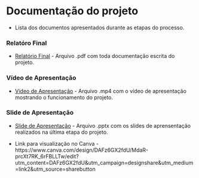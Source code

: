 # Documentação do projeto

- <p>Lista dos documentos apresentados durante as etapas do processo.</p>

<!-- Liste os documentos disponibilizados nesta pasta com uma breve descrição do conteúdo de cada um deles. -->

### Relatóro Final
- [Relatório Final](./relatorio-final.pdf) - Arquivo .pdf com toda documentação escrita do projeto.

### Vídeo de Apresentação
- [Vídeo de Apresentação](./relatorio-final.pdf) - Arquivo .mp4 com o vídeo de apresentação mostrando o funcionamento do projeto.

### Slide de Apresentação
- [Slide de Apresentação](./relatorio-final.pdf) - Arquivo .pptx com os slides de aprensentação realizados na última etapa do projeto.
- <p>Link para visualização no Canva - https://www.canva.com/design/DAFz6GX2fdU/MdaR-prcXt7RK_6rFBLLTw/edit?utm_content=DAFz6GX2fdU&utm_campaign=designshare&utm_medium=link2&utm_source=sharebutton</p>

<!-- * relatorio_final.pdf - Relatório do projeto. -->
<!-- * apresentacao.mkv - Vídeo de apresentação do projeto. -->
<!-- * slides.pptx - Slides da apresentação final do projeto. -->


